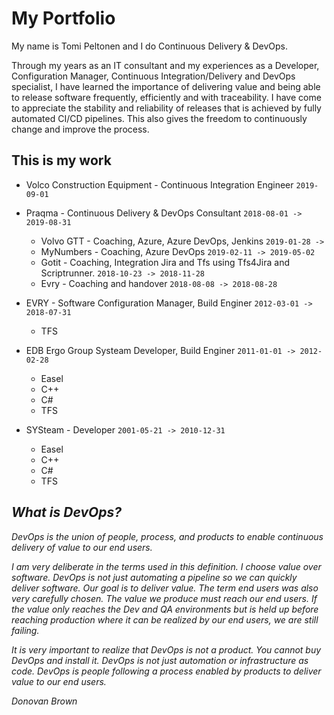 # My Portfolio

My name is Tomi Peltonen and I do Continuous Delivery & DevOps.

Through my years as an IT consultant and my experiences as a Developer, Configuration Manager, Continuous Integration/Delivery and DevOps specialist, I have learned the importance of delivering value and being able to release software frequently, efficiently and with traceability. I have come to appreciate the stability and reliability of releases that is achieved by fully automated CI/CD pipelines. This also gives the freedom to continuously change and improve the process.

## This is my work

- Volco Construction Equipment - Continuous Integration Engineer `2019-09-01`

- Praqma - Continuous Delivery & DevOps Consultant `2018-08-01 -> 2019-08-31`
  - Volvo GTT - Coaching, Azure,  Azure DevOps, Jenkins `2019-01-28 ->`
  - MyNumbers - Coaching, Azure DevOps `2019-02-11 -> 2019-05-02`
  - Gotit - Coaching, Integration Jira and Tfs using Tfs4Jira and Scriptrunner. `2018-10-23 -> 2018-11-28`
  - Evry - Coaching and handover `2018-08-08 -> 2018-08-28`

- EVRY - Software Configuration Manager, Build Enginer `2012-03-01 -> 2018-07-31`
  - TFS

- EDB Ergo Group Systeam Developer, Build Enginer `2011-01-01 -> 2012-02-28`
  - Easel
  - C++
  - C#
  - TFS

- SYSteam - Developer `2001-05-21 -> 2010-12-31`
  - Easel
  - C++
  - C#
  - TFS

## _What is DevOps?_

_DevOps is the union of people, process, and products to enable continuous delivery of value to our end users._

_I am very deliberate in the terms used in this definition. I choose value over software.  DevOps is not just automating a pipeline so we can quickly deliver software. Our goal is to deliver value.  The term end users was also very carefully chosen.  The value we produce must reach our end users.  If the value only reaches the Dev and QA environments but is held up before reaching production where it can be realized by our end users, we are still failing._

_It is very important to realize that DevOps is not a product.  You cannot buy DevOps and install it.  DevOps is not just automation or infrastructure as code.  DevOps is people following a process enabled by products to deliver value to our end users._


_Donovan Brown_

